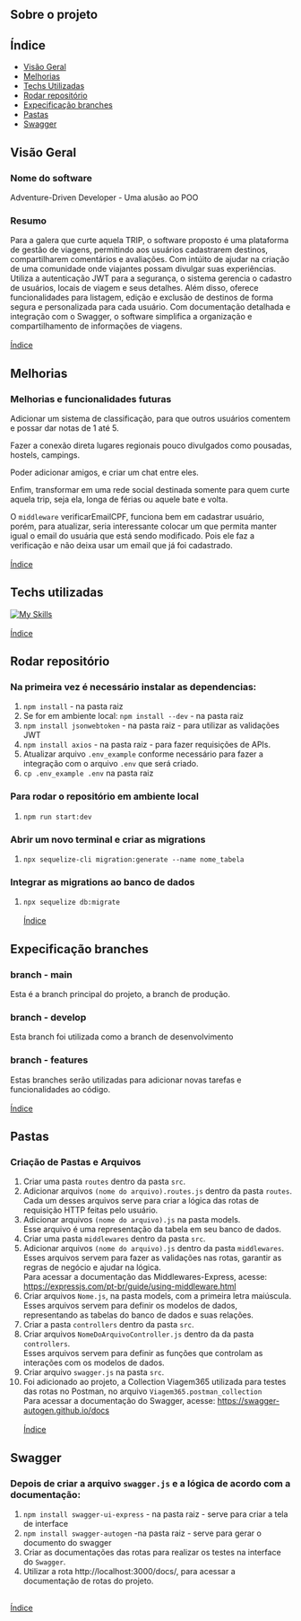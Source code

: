 ## Sobre o projeto

## Índice
- [Visão Geral](#visão-geral)
- [Melhorias](#melhorias)
- [Techs Utilizadas](#techs-utilizadas)
- [Rodar repositório](#rodar-repositório)
- [Expecificação branches](#expecificação-branches)
- [Pastas](#pastas)
- [Swagger](#swagger)

## Visão Geral
### Nome do software
Adventure-Driven Developer - Uma alusão ao POO
### Resumo
Para a galera que curte aquela TRIP, o software proposto é uma plataforma de gestão de viagens, permitindo aos usuários cadastrarem destinos, compartilharem comentários e avaliações. Com intúito de ajudar na criação de uma comunidade onde viajantes possam divulgar suas experiências. Utiliza a autenticação JWT para a segurança, o sistema gerencia o cadastro de usuários, locais de viagem e seus detalhes. Além disso, oferece funcionalidades para listagem, edição e exclusão de destinos de forma segura e personalizada para cada usuário. Com documentação detalhada e integração com o Swagger, o software simplifica a organização e compartilhamento de informações de viagens.<br><br>
[Índice](#índice)

## Melhorias
### Melhorias e funcionalidades futuras
Adicionar um sistema de classificação, para que outros usuários comentem e possar dar notas de 1 até 5.

Fazer a conexão direta lugares regionais pouco divulgados como pousadas, hostels, campings.

Poder adicionar amigos, e criar um chat entre eles.

Enfim, transformar em uma rede social destinada somente para quem curte aquela trip, seja ela, longa de férias ou aquele bate e volta.

O `middleware` verificarEmailCPF, funciona bem em cadastrar usuário, porém, para atualizar, seria interessante colocar um que permita manter igual o email do usuária que está sendo modificado. Pois ele faz a verificação e não deixa usar um email que já foi cadastrado.<br><br>
[Índice](#índice)

## Techs utilizadas
[![My Skills](https://skillicons.dev/icons?i=nodejs,postgresql,express,postman,sequelize,vscode,git,github,npm)](https://skillicons.dev)<br><br>
[Índice](#índice)

## Rodar repositório
### Na primeira vez é necessário instalar as dependencias:
1. `npm install` - na pasta raiz
2. Se for em ambiente local: `npm install --dev` - na pasta raiz
3. `npm install jsonwebtoken` - na pasta raiz  - para utilizar as validações JWT
4. `npm install axios` - na pasta raiz - para fazer requisições de APIs.
5. Atualizar arquivo `.env_example` conforme necessário para fazer a integração com o arquivo `.env` que será criado.
6. `cp .env_example .env` na pasta raiz

### Para rodar o repositório em ambiente local
1. `npm run start:dev`

### Abrir um novo terminal e criar as migrations
1. `npx sequelize-cli migration:generate --name nome_tabela`
### Integrar as migrations ao banco de dados
1. `npx sequelize db:migrate` <br><br>
[Índice](#índice)

## Expecificação branches
### branch - main
Esta é a branch principal do projeto, a branch de produção.
### branch - develop
Esta branch foi utilizada como a branch de desenvolvimento
### branch - features
Estas branches serão utilizadas para adicionar novas tarefas e funcionalidades ao código.<br><br>
[Índice](#índice)

## Pastas
### Criação de Pastas e Arquivos
1. Criar uma pasta `routes` dentro da pasta `src`.
2. Adicionar arquivos `(nome do arquivo).routes.js` dentro da pasta `routes`.<br>
    Cada um desses arquivos serve para criar a lógica das rotas de requisição HTTP feitas pelo usuário.
3. Adicionar arquivos `(nome do arquivo).js` na pasta models.<br>
    Esse arquivo é uma representação da tabela em seu banco de dados.
4. Criar uma pasta `middlewares` dentro da pasta `src`.<br>
5. Adicionar arquivos `(nome do arquivo).js` dentro da pasta `middlewares`.
    Esses arquivos servem para fazer as validações nas rotas, garantir as regras de negócio e ajudar na lógica.<br>
    Para acessar a documentação das Middlewares-Express, acesse: https://expressjs.com/pt-br/guide/using-middleware.html
6. Criar arquivos `Nome.js`, na pasta models, com a primeira letra maiúscula.<br>
    Esses arquivos servem para definir os modelos de dados, representando as tabelas do banco de dados e suas relações.
7. Criar a pasta `controllers` dentro da pasta `src`.
8. Criar arquivos `NomeDoArquivoController.js` dentro da da pasta `controllers`.<br>
    Esses arquivos servem para definir as funções que controlam as interações com os modelos de dados.
9. Criar arquivo `swagger.js` na pasta `src`.<br>
10. Foi adicionado ao projeto, a Collection Viagem365 utilizada para testes das rotas no Postman, no arquivo `Viagem365.postman_collection`<br>
Para acessar a documentação do Swagger, acesse: https://swagger-autogen.github.io/docs <br><br>
[Índice](#índice)

## Swagger
### Depois de criar a arquivo `swagger.js` e a lógica de acordo com a documentação:
1. `npm install swagger-ui-express` - na pasta raiz - serve para criar a tela de interface
2. `npm install swagger-autogen` -na pasta raiz - serve para gerar o documento do swagger
3. Criar as documentações das rotas para realizar os testes na interface do `Swagger`.
4. Utilizar a rota http://localhost:3000/docs/, para acessar a documentação de rotas do projeto.<br><br>

[Índice](#índice)